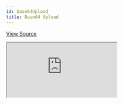 ```yaml
---
id: base64Upload
title: Base64 Upload
---
```


[View Source](https://github.com/pankod/refine/tree/master/examples/upload/multipartUpload)


<iframe src="https://codesandbox.io/embed/refine-base64-upload-example-sn0kj?autoresize=1&fontsize=14&theme=dark&view=preview"
    style={{width: "100%", height:"80vh", border: "0px", borderRadius: "8px", overflow:"hidden"}}
    title="refine-base64-upload-example"
    allow="accelerometer; ambient-light-sensor; camera; encrypted-media; geolocation; gyroscope; hid; microphone; midi; payment; usb; vr; xr-spatial-tracking"
    sandbox="allow-forms allow-modals allow-popups allow-presentation allow-same-origin allow-scripts"
></iframe>